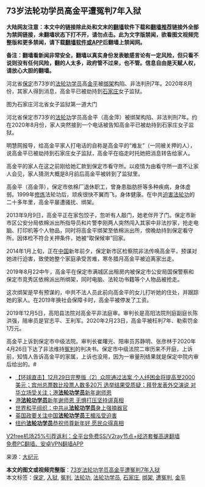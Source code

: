  <h2>73岁法轮功学员高金平遭冤判7年入狱</h2> <p class="notice"><b>大陆网友注意：本文中的链接除此处和文末的<a href="https://github.com/bannedbook/fanqiang" >翻墙</a>软件下载和<a href="https://github.com/killgcd/justmysocks/blob/master/README.md">翻墙推荐</a>链接外全部为禁网链接，未翻墙状态下打不开，请勿点击。此为文字版禁闻，欲看图文视频完整版和更多禁闻，请下载<a href="https://github.com/bannedbook/fanqiang">翻墙软件或APP</a>后翻墙上禁闻网。</p><p>备注：翻墙看新闻非常安全，翻墙以真实身份发表敏感言论有一定风险，但只看不说则没有任何风险，翻的人太多，政府管不过来，也不管。信息自由是天赋人权，请放心大胆的翻墙。</b></p>  <div class="entry"> <p id="summary">河北省<a href="https://www.bannedbook.org/bnews/tag/%E4%BF%9D%E5%AE%9A/" class="st_tag internal_tag" rel="tag" title="标签 保定 下的日志">保定</a>市73岁的<a href="https://www.bannedbook.org/bnews/tag/%e6%b3%95%e8%bd%ae%e5%8a%9f%e5%ad%a6%e5%91%98/" class="st_tag internal_tag" rel="tag" title="标签 法轮功学员 下的日志">法轮功学员</a>高<a href="https://www.bannedbook.org/bnews/tag/%e9%87%91%e5%b9%b3/" class="st_tag internal_tag" rel="tag" title="标签 金平 下的日志">金平</a>被<a href="https://www.bannedbook.org/bnews/tag/%e7%bb%91%e6%9e%b6/" class="st_tag internal_tag" rel="tag" title="标签 绑架 下的日志">绑架</a>构陷、非法判刑7年。2020年8月份，其家人得到消息，高金平已被劫持到<a href="https://www.bannedbook.org/bnews/tag/%e7%9f%b3%e5%ae%b6%e5%ba%84/" class="st_tag internal_tag" rel="tag" title="标签 石家庄 下的日志">石家庄</a>女子监狱。</p> <p id="conimg">图为石家庄河北省女子监狱第一道大门</p> <p>河北省保定市73岁的<a href="https://www.bannedbook.org/bnews/tag/%e6%b3%95%e8%bd%ae%e5%8a%9f/" class="st_tag internal_tag" rel="tag" title="标签 法轮功 下的日志">法轮功</a>学员高金平（高金萍）被绑架构陷、非法判刑7年。约在2020年8月份，家人突然接到一个电话被告知高金平已被劫持到石家庄女子监狱。</p> <p>明慧网报导，给高金平家人打电话的自称是高金平的“难友”（一同被关押的人），说高金平已被劫持到石家庄女子监狱，高金平在临走时托她把消息转告给家人。</p>  <p>高金平的家人在这之前刚给她汇款到保定市看守所。以疫情为由看守所一直不让家人会见，家人猜测大概是8月前后高金平被转到了监狱里。</p> <p>高金平（高金萍），保定市依棉厂退休职工，曾身患脂肪肝等多种疾病，身体虚弱。1999年<span class='wp_keywordlink'><a href="https://www.qi-gong.me/" title="气功修炼网" target="_blank">修炼</a></span>法轮功后，顽疾很快不翼而飞，身体健康。在中共<span class='wp_keywordlink'><a href="https://www.bannedbook.org/forum11/topic278.html" title="评江泽民与中共相互利用迫害法轮功" target="_blank">迫害法轮功</a></span>的二十多年里，高金平屡遭骚扰、绑架。</p> <p>2013年9月9日，高金平正在家包饺子，忽听有人敲门，她老伴开了门。保定市新市区公安分局依棉派出所指导员和片警李刚两人突然闯入其家中非法抄家，抢走电脑、打印机等个人物品，同时将高金平绑架至依棉派出所，傍晚劫持到保定看守所。因体检不符合关押条件，她被“取保候审”回家。</p> <p>2014年1月上旬，正在<span class='wp_keywordlink_affiliate'><a href="https://www.bannedbook.org/" title="中国" target="_blank">中国</a></span>新年前夕，保定新市区检察院非法传唤高金平，预谋对她进行迫害，致使她整个家庭承受苦难，寒冬腊月高金平被迫离家出走。</p>  <p>2019年8月22中午，高金平在保定市满城区出租房内被保定市公安局国保警察和保定市竞秀区依棉派出所绑架，同时电脑、法轮功书籍等个人物品被抢走。</p> <p>这次绑架是早有预谋的，中共不法人员此前向高金平的女儿打听她的住处，并跟踪她的家人。在2019年换社会保障卡时，高金平被停发了工资。</p> <p>2019年12月5日，高阳县法院对高金平非法庭审。审判长是高阳法院刑庭副庭长陈洪强，陪审员是官志平、王利军。2020年2月23日，高金平被枉判7年、勒索罚金1万元。</p> <p>高金平上诉到保定市中级法院。审判长崔曙光、陪审员苏静明、张彦林于2020年4月26日下达了非法维持<a href="https://www.bannedbook.org/bnews/tag/%E5%86%A4%E5%88%A4/" class="st_tag internal_tag" rel="tag" title="标签 冤判 下的日志">冤判</a>的判决书。保定市中级法院二审历来不开庭，上诉前，知情人告诉高金平的家属，上诉也没用，因为一审量刑结果就是保定中院内审后给出的。#</p>  <ul class='op-related-articles' title='相关阅读'> <li><a href='https://www.bannedbook.org/bnews/bannedvideo/20201230/1457467.html' target='_blank'>【环球直击】12月29日完整版（2）众院通过法案 个人纾困金将提高至2000美元；宾州总票数比投票人数多20万 选举结果受质疑；拜登发表外交演说 对华立场受关注；港<b>法轮功学员</b>新年谢师恩</a></li> <li><a href='https://www.bannedbook.org/bnews/bannedvideo/20201230/1457407.html' target='_blank'>港<b>法轮功学员</b>新年谢师恩 无惧打压坚持讲真相</a></li> <li><a href='https://www.bannedbook.org/bnews/renquan/flg/20201227/1456018.html' target='_blank'>世界和平组织：中共从<b>法轮功学员</b>身上强摘器官</a></li> <li><a href='https://www.bannedbook.org/bnews/renquan/flg/20201227/1455573.html' target='_blank'>英国政要关注中国<b>法轮功学员</b>王楣泓受迫害</a></li> <li><a href='https://www.bannedbook.org/bnews/taiwannews/20201225/1454642.html' target='_blank'>纽约<b>法轮功学员</b>恭祝师尊新年好 愿民众得真相</a></li> </ul> <p class="texttj"> <a href="https://github.com/bannedbook/fanqiang/wiki/V2ray%E6%9C%BA%E5%9C%BA" target="_blank">V2free机场25%引荐返利：全平台免费SS/V2ray节点+经济套餐高速翻墙</a><br/> <a href="https://github.com/bannedbook/fanqiang/wiki/%E7%A6%81%E9%97%BB%E7%BD%91%E5%AE%89%E5%8D%93%E7%BF%BB%E5%A2%99%E6%96%B0%E9%97%BBAPP" target="_blank">免费PC翻墙、安卓VPN翻墙APP</a></p><p> 来源：<span class='wp_keywordlink_affiliate'><a href="http://www.epochtimes.com/" title="大纪元" target="_blank">大纪元</a></span> </p><a name='sharetosocial'></a>       <div><b>本文的图文或视频完整版</b>：<a href='https://www.bannedbook.org/bnews/cbnews/20201230/1457816.html'>73岁法轮功学员高金平遭冤判7年入狱</a></div>  </div><!--END ENTRY--> <div class="postfooter"> <div>本文标签：<a href="https://www.bannedbook.org/bnews/tag/%E4%BF%9D%E5%AE%9A/" rel="tag">保定</a>, <a href="https://www.bannedbook.org/bnews/tag/%E5%85%A5%E7%8B%B1/" rel="tag">入狱</a>, <a href="https://www.bannedbook.org/bnews/tag/%E5%86%A4%E5%88%A4/" rel="tag">冤判</a>, <a href="https://www.bannedbook.org/bnews/tag/%e6%b3%95%e8%bd%ae%e5%8a%9f/" rel="tag">法轮功</a>, <a href="https://www.bannedbook.org/bnews/tag/%e6%b3%95%e8%bd%ae%e5%8a%9f%e5%ad%a6%e5%91%98/" rel="tag">法轮功学员</a>, <a href="https://www.bannedbook.org/bnews/tag/%e7%9f%b3%e5%ae%b6%e5%ba%84/" rel="tag">石家庄</a>, <a href="https://www.bannedbook.org/bnews/tag/%e7%bb%91%e6%9e%b6/" rel="tag">绑架</a>, <a href="https://www.bannedbook.org/bnews/tag/%E9%81%AD%E5%86%A4%E5%88%A4/" rel="tag">遭冤判</a>, <a href="https://www.bannedbook.org/bnews/tag/%e9%87%91%e5%b9%b3/" rel="tag">金平</a></div>  </div><!--END POSTFOOTER--> 